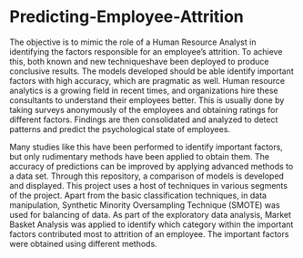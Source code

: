 # Predicting-Employee-Attrition

The objective is to mimic the role of a Human Resource Analyst in identifying the factors responsible for an employee’s attrition. To achieve this, both known and new techniqueshave been deployed to produce conclusive results. The models developed should be able identify
important factors with high accuracy, which are pragmatic as well. Human resource analytics is a growing field in recent times, and organizations hire these consultants to understand their employees better. This is usually done by taking surveys anonymously of the employees and obtaining ratings for different factors. Findings are then consolidated and analyzed to detect patterns and predict the psychological state of employees. 

Many studies like this have been performed to identify important factors, but only rudimentary methods have been applied to obtain them. 
The accuracy of predictions can be improved by applying advanced methods to a data set. Through this repository, a comparison of models  is developed and displayed. This project uses a host of techniques in various segments of the project. Apart from the basic classification techniques, in data manipulation, Synthetic Minority Oversampling Technique (SMOTE) was used for balancing of data. 
As part of the exploratory data analysis, Market Basket Analysis was applied to identify which category within the important factors contributed most to attrition of an employee. The important factors were obtained using different methods.
